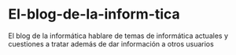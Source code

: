 # El-blog-de-la-inform-tica
El blog de la  informática hablare de temas de informática actuales y cuestiones a tratar además de dar información a otros usuarios
